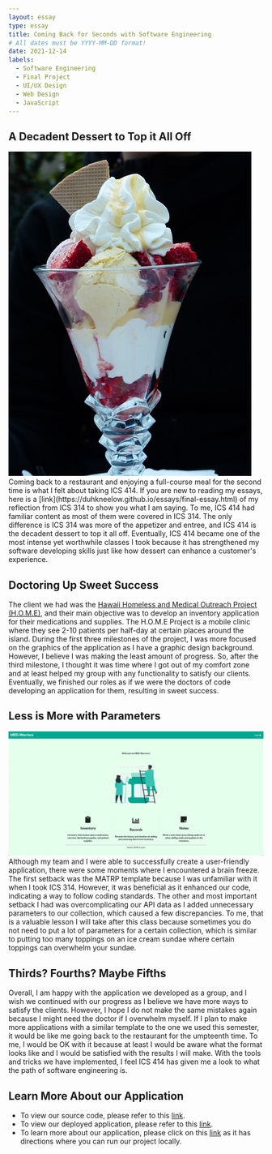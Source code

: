 ```yaml
---
layout: essay
type: essay
title: Coming Back for Seconds with Software Engineering
# All dates must be YYYY-MM-DD format!
date: 2021-12-14
labels:
  - Software Engineering
  - Final Project
  - UI/UX Design
  - Web Design
  - JavaScript
---
```


## A Decadent Dessert to Top it All Off
<img class="ui medium right floated image" src="../images/sundae.jpg">
Coming back to a restaurant and enjoying a full-course meal for the second time is what I felt about taking ICS 414.  If you are new to reading my essays, here is a [link](https://duhkneelow.github.io/essays/final-essay.html) of my reflection from ICS 314 to show you what I am saying.  To me, ICS 414 had familiar content as most of them were covered in ICS 314.  The only difference is ICS 314 was more of the appetizer and entree, and ICS 414 is the decadent dessert to top it all off.  Eventually, ICS 414 became one of the most intense yet worthwhile classes I took because it has strengthened my software developing skills just like how dessert can enhance a customer's experience.

## Doctoring Up Sweet Success
The client we had was the [Hawaii Homeless and Medical Outreach Project (H.O.M.E)](https://sites.google.com/view/hawaiihomeproject/about?authuser=0), and their main objective was to develop an inventory application for their medications and supplies.  The H.O.M.E Project is a mobile clinic where they see 2-10 patients per half-day at certain places around the island.  During the first three milestones of the project, I was more focused on the graphics of the application as I have a graphic design background.  However, I believe I was making the least amount of progress.  So, after the third milestone, I thought it was time where I got out of my comfort zone and at least helped my group with any functionality to satisfy our clients.  Eventually, we finished our roles as if we were the doctors of code developing an application for them, resulting in sweet success.

## Less is More with Parameters
<img class="ui huge centered image" src="../images/medLandingPage.png">
Although my team and I were able to successfully create a user-friendly application, there were some moments where I encountered a brain freeze.  The first setback was the MATRP template because I was unfamiliar with it when I took ICS 314.  However, it was beneficial as it enhanced our code, indicating a way to follow coding standards.  The other and most important setback I had was overcomplicating our API data as I added unnecessary parameters to our collection, which caused a few discrepancies.  To me, that is a valuable lesson I will take after this class because sometimes you do not need to put a lot of parameters for a certain collection, which is similar to putting too many toppings on an ice cream sundae where certain toppings can overwhelm your sundae.

## Thirds?  Fourths?  Maybe Fifths
Overall, I am happy with the application we developed as a group, and I wish we continued with our progress as I believe we have more ways to satisfy the clients.  However, I hope I do not make the same mistakes again because I might need the doctor if I overwhelm myself.  If I plan to make more applications with a similar template to the one we used this semester, it would be like me going back to the restaurant for the umpteenth time.  To me, I would be OK with it because at least I would be aware what the format looks like and I would be satisfied with the results I will make.  With the tools and tricks we have implemented, I feel ICS 414 has given me a look to what the path of software engineering is.

## Learn More About our Application
- To view our source code, please refer to this [link](https://github.com/med-warriors/project).
- To view our deployed application, please refer to this [link](https://medwarriors.meteorapp.com/#/).
- To learn more about our application, please click on this [link](https://med-warriors.github.io) as it has directions where you can run our project locally.

